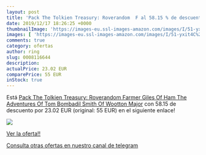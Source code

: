 ```yaml
---
layout: post
title: 'Pack The Tolkien Treasury: Roverandom  F al 58.15 % de descuento'
date: 2019/12/17 18:26:25 +0000
thumbnailImage: 'https://images-eu.ssl-images-amazon.com/images/I/51-yxit4C%2BL._SL200_.jpg'
images: [ 'https://images-eu.ssl-images-amazon.com/images/I/51-yxit4C%2BL._SL200_.jpg' ]
comments: true
category: ofertas
author: ring
slug: 0008116644
description:
actualPrice: 23.02 EUR
comparePrice: 55 EUR
inStock: true
---
```


Está [Pack The Tolkien Treasury: Roverandom  Farmer Giles Of Ham  The Adventures Of Tom Bombadil  Smith Of Wootton Major](https://www.amazon.com/dp/0008116644/?tag=redken08-20) con 58.15 de descuento por 23.02 EUR (original: 55 EUR) en el siguiente enlace!

[![](https://images-eu.ssl-images-amazon.com/images/I/51-yxit4C%2BL._SL200_.jpg)](https://www.amazon.com/dp/0008116644/?tag=redken08-20)

[Ver la oferta!!](https://www.amazon.com/dp/0008116644/?tag=redken08-20)

[Consulta otras ofertas en nuestro canal de telegram](https://t.me/s/ofertas25)
